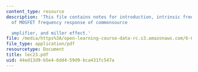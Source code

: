 ```yaml
---
content_type: resource
description: 'This file contains notes for introduction, intrinsic frequency response
  of MOSFET frequency response of commonsource

  amplifier, and miller effect.'
file: /media/https%3A/open-learning-course-data-rc.s3.amazonaws.com/6-012-microelectronic-devices-and-circuits-fall-2005/44ed13d9b5e46dd459d9bca431fc547a_lec23.pdf
file_type: application/pdf
resourcetype: Document
title: lec23.pdf
uid: 44ed13d9-b5e4-6dd4-59d9-bca431fc547a
---
```

